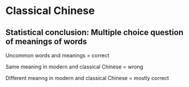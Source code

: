 # Classical Chinese

## Statistical conclusion: Multiple choice question of meanings of words

Uncommon words and meanings = correct

Same meaning in modern and classical Chinese = wrong

Different meanng in modern and classical Chinese = mostly correct